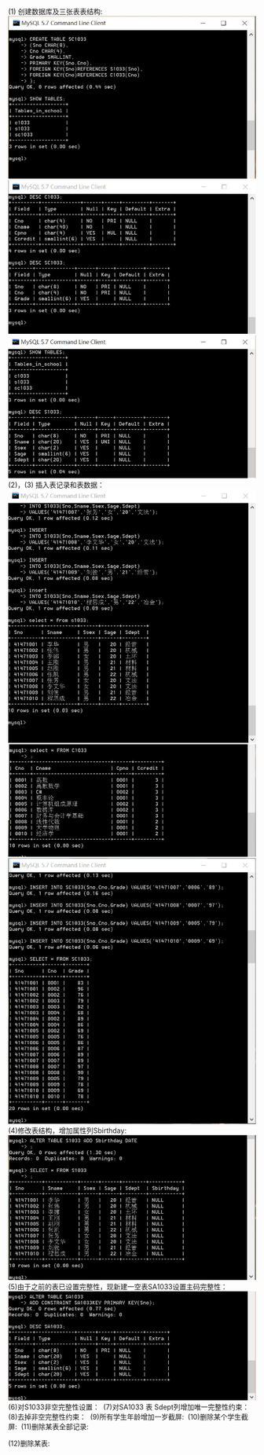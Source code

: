(1)	创建数据库及三张表表结构:
![](https://github.com/jyren2015/Database-practice/blob/master/pics/1/捕获54545.JPG)
![](https://github.com/jyren2015/Database-practice/blob/master/pics/1/FGFGFDGDG.JPG)
![](https://github.com/jyren2015/Database-practice/blob/master/pics/1/捕获FGGFGFG.JPG)
(2)，(3) 插入表记录和表数据：
![](https://github.com/jyren2015/Database-practice/blob/master/pics/1/暗室逢灯.JPG)
![](https://github.com/jyren2015/Database-practice/blob/master/pics/1/FW.JPG)
![](https://github.com/jyren2015/Database-practice/blob/master/pics/1/从俗浮沉.JPG)
(4)修改表结构，增加属性列Sbirthday:
![](https://github.com/jyren2015/Database-practice/blob/master/pics/1/WEWE.JPG)
(5)由于之前的表已设置完整性，现新建一空表SA1033设置主码完整性：
![](https://github.com/jyren2015/Database-practice/blob/master/pics/1/ERTY.JPG)
(6)对S1033非空完整性设置：
![]()
(7)对SA1033 表  Sdept列增加唯一完整性约束：
![]()
(8)去掉非空完整性约束：
![]()
(9)所有学生年龄增加一岁截屏:
![]()
(10)删除某个学生截屏:
![]()
(11)删除某表全部记录:
![]()

(12)删除某表:
![]()
